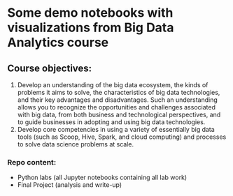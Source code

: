 # Some demo notebooks with visualizations from Big Data Analytics course

## Course objectives:

1. Develop an understanding of the big data ecosystem, the kinds of problems it aims to solve, the characteristics of big data technologies, and their key advantages and disadvantages. Such an understanding allows you to recognize the opportunities and challenges associated with big data, from both business and technological perspectives, and to guide businesses in adopting and using big data technologies.
2. Develop core competencies in using a variety of essentially big data tools (such as Scoop, Hive, Spark, and cloud computing) and processes to solve data science problems at scale.

### Repo content:

* Python labs (all Jupyter notebooks containing all lab work)
* Final Project (analysis and write-up)
